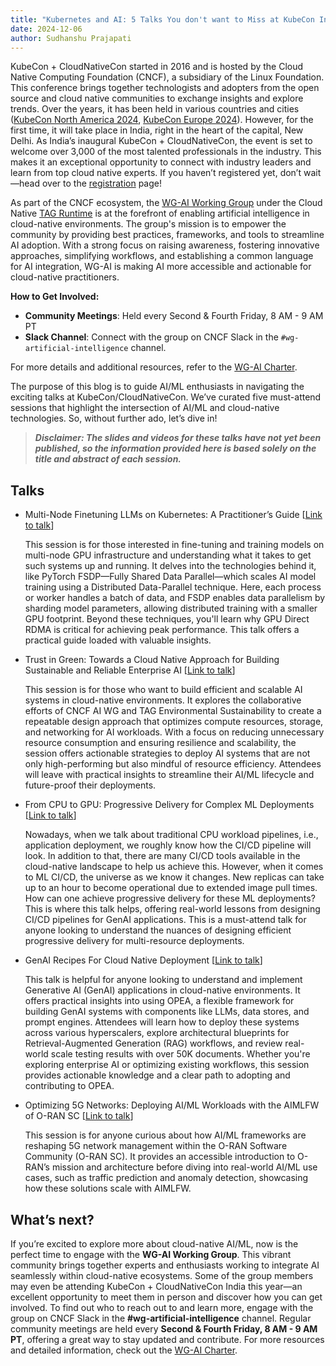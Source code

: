 ```yaml
---
title: "Kubernetes and AI: 5 Talks You don't want to Miss at KubeCon India 2024"
date: 2024-12-06
author: Sudhanshu Prajapati
---
```


KubeCon + CloudNativeCon started in 2016 and is hosted by the Cloud Native Computing Foundation (CNCF), a subsidiary of the Linux Foundation. This conference brings together technologists and adopters from the open source and cloud native communities to exchange insights and explore trends. Over the years, it has been held in various countries and cities ([KubeCon North America 2024](https://kccncna2024.sched.com/), [KubeCon Europe 2024](https://kccnceu2024.sched.com/)). However, for the first time, it will take place in India, right in the heart of the capital, New Delhi. As India’s inaugural KubeCon + CloudNativeCon, the event is set to welcome over 3,000 of the most talented professionals in the industry. This makes it an exceptional opportunity to connect with industry leaders and learn from top cloud native experts. If you haven’t registered yet, don’t wait—head over to the [registration](https://events.linuxfoundation.org/kubecon-cloudnativecon-india/register/#kubecon-cloudnativecon-india-rates) page!

As part of the CNCF ecosystem, the [WG-AI Working Group](https://tag-runtime.cncf.io/wgs/cnaiwg/charter/) under the Cloud Native [TAG Runtime](https://tag-runtime.cncf.io/) is at the forefront of enabling artificial intelligence in cloud-native environments. The group's mission is to empower the community by providing best practices, frameworks, and tools to streamline AI adoption. With a strong focus on raising awareness, fostering innovative approaches, simplifying workflows, and establishing a common language for AI integration, WG-AI is making AI more accessible and actionable for cloud-native practitioners.

**How to Get Involved:**

* **Community Meetings**: Held every Second & Fourth Friday, 8 AM - 9 AM PT
* **Slack Channel**: Connect with the group on CNCF Slack in the `#wg-artificial-intelligence` channel.

For more details and additional resources, refer to the [WG-AI Charter](https://tag-runtime.cncf.io/wgs/cnaiwg/charter/).

The purpose of this blog is to guide AI/ML enthusiasts in navigating the exciting talks at KubeCon/CloudNativeCon. We’ve curated five must-attend sessions that highlight the intersection of AI/ML and cloud-native technologies. So, without further ado, let’s dive in!

>***Disclaimer: The slides and videos for these talks have not yet been published, so the information provided here is based solely on the title and abstract of each session.***

## Talks

* Multi-Node Finetuning LLMs on Kubernetes: A Practitioner’s Guide [[Link to talk](https://kccncind2024.sched.com/event/9dbde73800fce96e47fc6acadcdbf76a)]

    This session is for those interested in fine-tuning and training models on multi-node GPU infrastructure and understanding what it takes to get such systems up and running. It delves into the technologies behind it, like PyTorch FSDP—Fully Shared Data Parallel—which scales AI model training using a Distributed Data-Parallel technique. Here, each process or worker handles a batch of data, and FSDP enables data parallelism by sharding model parameters, allowing distributed training with a smaller GPU footprint. Beyond these techniques, you'll learn why GPU Direct RDMA is critical for achieving peak performance. This talk offers a practical guide loaded with valuable insights.

* Trust in Green: Towards a Cloud Native Approach for Building Sustainable and Reliable Enterprise AI [[Link to talk](https://kccncind2024.sched.com/event/47fe873b4686380f3302ae8f8b56875e)]

    This session is for those who want to build efficient and scalable AI systems in cloud-native environments. It explores the collaborative efforts of CNCF AI WG and TAG Environmental Sustainability to create a repeatable design approach that optimizes compute resources, storage, and networking for AI workloads. With a focus on reducing unnecessary resource consumption and ensuring resilience and scalability, the session offers actionable strategies to deploy AI systems that are not only high-performing but also mindful of resource efficiency. Attendees will leave with practical insights to streamline their AI/ML lifecycle and future-proof their deployments.

* From CPU to GPU: Progressive Delivery for Complex ML Deployments [[Link to talk](https://kccncind2024.sched.com/event/951651bf94b13deef1c7faf2a054b9af)]

    Nowadays, when we talk about traditional CPU workload pipelines, i.e., application deployment, we roughly know how the CI/CD pipeline will look. In addition to that, there are many CI/CD tools available in the cloud-native landscape to help us achieve this. However, when it comes to ML CI/CD, the universe as we know it changes. New replicas can take up to an hour to become operational due to extended image pull times. How can one achieve progressive delivery for these ML deployments? This is where this talk helps, offering real-world lessons from designing CI/CD pipelines for GenAI applications. This is a must-attend talk for anyone looking to understand the nuances of designing efficient progressive delivery for multi-resource deployments.

* GenAI Recipes For Cloud Native Deployment [[Link to talk](https://kccncind2024.sched.com/event/3436292649f6f06728c99adc60a8ee23)]

    This talk is helpful for anyone looking to understand and implement Generative AI (GenAI) applications in cloud-native environments. It offers practical insights into using OPEA, a flexible framework for building GenAI systems with components like LLMs, data stores, and prompt engines. Attendees will learn how to deploy these systems across various hyperscalers, explore architectural blueprints for Retrieval-Augmented Generation (RAG) workflows, and review real-world scale testing results with over 50K documents. Whether you're exploring enterprise AI or optimizing existing workflows, this session provides actionable knowledge and a clear path to adopting and contributing to OPEA.

* Optimizing 5G Networks: Deploying AI/ML Workloads with the AIMLFW of O-RAN SC [[Link to talk](https://kccncind2024.sched.com/event/b0772d54f4c6986f481c0f9d7873f937)]

    This session is for anyone curious about how AI/ML frameworks are reshaping 5G network management within the O-RAN Software Community (O-RAN SC). It provides an accessible introduction to O-RAN’s mission and architecture before diving into real-world AI/ML use cases, such as traffic prediction and anomaly detection, showcasing how these solutions scale with AIMLFW.

## What’s next?

If you’re excited to explore more about cloud-native AI/ML, now is the perfect time to engage with the **WG-AI Working Group**. This vibrant community brings together experts and enthusiasts working to integrate AI seamlessly within cloud-native ecosystems. Some of the group members may even be attending KubeCon + CloudNativeCon India this year—an excellent opportunity to meet them in person and discover how you can get involved. To find out who to reach out to and learn more, engage with the group on CNCF Slack in the **#wg-artificial-intelligence** channel. Regular community meetings are held every **Second & Fourth Friday, 8 AM - 9 AM PT**, offering a great way to stay updated and contribute. For more resources and detailed information, check out the [WG-AI Charter](https://tag-runtime.cncf.io/wgs/cnaiwg/charter/).